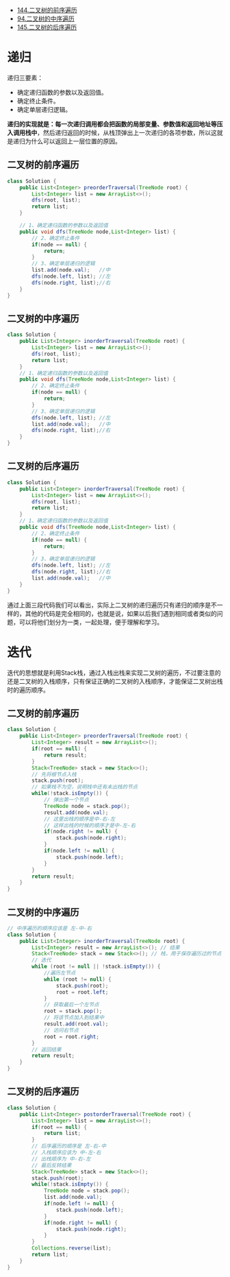 - [ 144.二叉树的前序遍历](https://leetcode.cn/problems/binary-tree-preorder-traversal/)
- [94.二叉树的中序遍历](https://leetcode.cn/problems/binary-tree-inorder-traversal/)
- [145.二叉树的后序遍历](https://leetcode.cn/problems/binary-tree-postorder-traversal/)



# 递归

递归三要素：

* 确定递归函数的参数以及返回值。
* 确定终止条件。
* 确定单层递归逻辑。

**递归的实现就是：每一次递归调用都会把函数的局部变量、参数值和返回地址等压入调用栈中**，然后递归返回的时候，从栈顶弹出上一次递归的各项参数，所以这就是递归为什么可以返回上一层位置的原因。

## 二叉树的前序遍历

```java
class Solution {
    public List<Integer> preorderTraversal(TreeNode root) {
        List<Integer> list = new ArrayList<>();
        dfs(root, list);
        return list;
    }

    // 1、确定递归函数的参数以及返回值
    public void dfs(TreeNode node,List<Integer> list) {
        // 2、确定终止条件
        if(node == null) {
            return;
        }
        // 3、确定单层递归的逻辑
        list.add(node.val);   //中
        dfs(node.left, list); //左
        dfs(node.right, list);//右
    }
}
```

## 二叉树的中序遍历

```java
class Solution {
    public List<Integer> inorderTraversal(TreeNode root) {
        List<Integer> list = new ArrayList<>();
        dfs(root, list);
        return list;
    }
    // 1、确定递归函数的参数以及返回值
    public void dfs(TreeNode node,List<Integer> list) {
        // 2、确定终止条件
        if(node == null) {
            return;
        }
        // 3、确定单层递归的逻辑
        dfs(node.left, list); //左
        list.add(node.val);   //中
        dfs(node.right, list);//右
    }
}
```

## 二叉树的后序遍历

```java
class Solution {
    public List<Integer> inorderTraversal(TreeNode root) {
        List<Integer> list = new ArrayList<>();
        dfs(root, list);
        return list;
    }
    // 1、确定递归函数的参数以及返回值
    public void dfs(TreeNode node,List<Integer> list) {
        // 2、确定终止条件
        if(node == null) {
            return;
        }
        // 3、确定单层递归的逻辑
        dfs(node.left, list); //左
        dfs(node.right, list);//右
        list.add(node.val);   //中
    }
}
```

通过上面三段代码我们可以看出，实际上二叉树的递归遍历只有递归的顺序是不一样的，其他的代码是完全相同的，也就是说，如果以后我们遇到相同或者类似的问题，可以将他们划分为一类，一起处理，便于理解和学习。



# 迭代

迭代的思想就是利用Stack栈，通过入栈出栈来实现二叉树的遍历，不过要注意的还是二叉树的入栈顺序，只有保证正确的二叉树的入栈顺序，才能保证二叉树出栈时的遍历顺序。

## 二叉树的前序遍历

```java
class Solution {
    public List<Integer> preorderTraversal(TreeNode root) {
        List<Integer> result = new ArrayList<>();
        if(root == null) {
            return result;
        }
        Stack<TreeNode> stack = new Stack<>();
        // 先将根节点入栈
        stack.push(root);
        // 如果栈不为空，说明栈中还有未出栈的节点
        while(!stack.isEmpty()) {
            // 弹出第一个节点 
            TreeNode node = stack.pop();
            result.add(node.val);
            // 这里出栈的顺序是中-右-左
            // 这样出栈的时候的顺序才是中-左-右
            if(node.right != null) {
                stack.push(node.right);
            }
            if(node.left != null) {
                stack.push(node.left);
            }
        }
        return result;
    }
}
```

## 二叉树的中序遍历

```java
// 中序遍历的顺序应该是 左-中-右
class Solution {
    public List<Integer> inorderTraversal(TreeNode root) {
        List<Integer> result = new ArrayList<>(); // 结果
        Stack<TreeNode> stack = new Stack<>(); // 栈，用于保存遍历过的节点
		// 迭代
        while (root != null || !stack.isEmpty()) {
        	//遍历左节点
            while (root != null) {
                stack.push(root);
                root = root.left;
            }
            // 获取最后一个左节点
            root = stack.pop();
            // 将该节点加入到结果中
            result.add(root.val);
            // 访问右节点
            root = root.right;
        }
		// 返回结果
        return result;
    }
}
```

## 二叉树的后序遍历

```java
class Solution {
    public List<Integer> postorderTraversal(TreeNode root) {
        List<Integer> list = new ArrayList<>();
        if(root == null) {
            return list;
        }
        // 后序遍历的顺序是 左-右-中
        // 入栈顺序应该为 中-左-右
        // 出栈顺序为 中-右-左
        // 最后反转结果
        Stack<TreeNode> stack = new Stack<>();
        stack.push(root);
        while(!stack.isEmpty()) {
            TreeNode node = stack.pop();
            list.add(node.val);
            if(node.left != null) {
                stack.push(node.left);
            }
            if(node.right != null) {
                stack.push(node.right);
            }
        }
        Collections.reverse(list);
        return list;
    }
}
```

